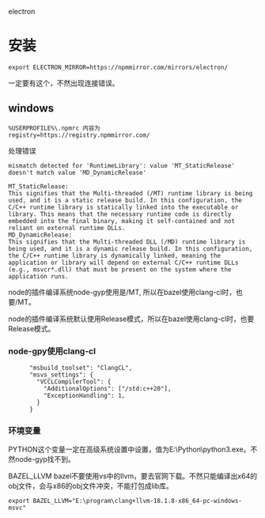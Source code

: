 electron

# 安装

```
export ELECTRON_MIRROR=https://npmmirror.com/mirrors/electron/
```

一定要有这个，不然出现连接错误。

## windows

```
%USERPROFILE%\.npmrc 内容为
registry=https://registry.npmmirror.com/
```

处理错误

```
mismatch detected for 'RuntimeLibrary': value 'MT_StaticRelease' doesn't match value 'MD_DynamicRelease'
```

```
MT_StaticRelease:
This signifies that the Multi-threaded (/MT) runtime library is being used, and it is a static release build. In this configuration, the C/C++ runtime library is statically linked into the executable or library. This means that the necessary runtime code is directly embedded into the final binary, making it self-contained and not reliant on external runtime DLLs.
MD_DynamicRelease:
This signifies that the Multi-threaded DLL (/MD) runtime library is being used, and it is a dynamic release build. In this configuration, the C/C++ runtime library is dynamically linked, meaning the application or library will depend on external C/C++ runtime DLLs (e.g., msvcr*.dll) that must be present on the system where the application runs.
```

node的插件编译系统node-gyp使用是/MT, 所以在bazel使用clang-cl时，也要/MT。

node的插件编译系统默认使用Release模式，所以在bazel使用clang-cl时，也要Release模式。

### node-gpy使用clang-cl

```
      "msbuild_toolset": "ClangCL",
      "msvs_settings": {
        "VCCLCompilerTool": {
          "AdditionalOptions": ["/std:c++20"],
          "ExceptionHandling": 1,
        }
      }
```

### 环境变量

PYTHON这个变量一定在高级系统设置中设置，值为E:\Python\python3.exe。不然node-gyp找不到。

BAZEL_LLVM bazel不要使用vs中的llvm，要去官网下载。不然只能编译出x64的obj文件，会与x86的obj文件冲突，不能打包成lib库。

```
export BAZEL_LLVM="E:\program\clang+llvm-18.1.8-x86_64-pc-windows-msvc"
```




